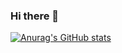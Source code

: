 ### Hi there 👋

[![Anurag's GitHub stats](https://github-readme-stats.vercel.app/api?username=Requals)](https://github.com/anuraghazra/github-readme-stats)
